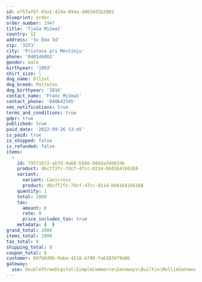 ```yaml
---
id: e757af07-03a1-424a-89da-4003dd1b2003
blueprint: order
order_number: 1947
title: 'Tjaša Mišmaš'
country: SI
address: 'Sv Ema 5d'
zip: '3253'
city: 'Pristava pri Mestinju'
phone: '040146002'
gender: male
birthyear: '1993'
shirt_size: l
dog_name: Olliet
dog_breed: Maltežan
dog_birthyear: '2016'
contact_name: 'Franc Mišmaš'
contact_phone: '040642345'
sms_notifications: true
terms_and_conditions: true
gdpr: true
published: true
paid_date: '2022-09-26 13:45'
is_paid: true
is_shipped: false
is_refunded: false
items:
  -
    id: 79571672-ab7d-4a68-b566-668dafdd834b
    product: dbcff2fc-7dcf-47cc-8214-bb0164166168
    variant:
      variant: Canicross
      product: dbcff2fc-7dcf-47cc-8214-bb0164166168
    quantity: 1
    total: 2000
    tax:
      amount: 0
      rate: 0
      price_includes_tax: true
    metadata: {  }
grand_total: 2000
items_total: 2000
tax_total: 0
shipping_total: 0
coupon_total: 0
customer: 00fb6d0b-9aba-4218-b700-fa6283d79e0b
gateway:
  use: DoubleThreeDigital\SimpleCommerce\Gateways\Builtin\MollieGateway
---
```

